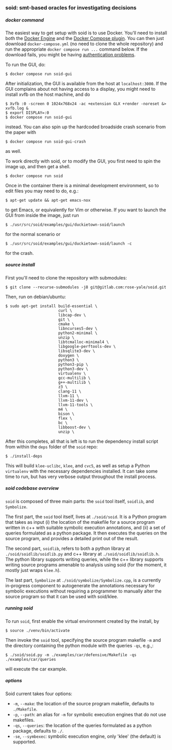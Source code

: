 ### soid: smt-based oracles for investigating decisions

##### docker command

The easiest way to get setup with soid is to use Docker. You'll need to install both the [Docker Engine](https://docs.docker.com/engine/install/) and the [Docker Compose plugin](https://docs.docker.com/compose/install/). You can then just download `docker-compose.yml` (no need to clone the whole repository) and run the appropriate `docker compose run ...` command below. If the download fails, you might be having [authentication problems](https://docs.gitlab.com/ee/user/packages/container_registry/authenticate_with_container_registry.html).

To run the GUI, do:
```shell
$ docker compose run soid-gui
```
After initialization, the GUI is available from the host at `localhost:3000`. If the GUI complains about not having access to a display, you might need to install xvfb on the host machine, and do
```shell
$ Xvfb :0 -screen 0 1024x768x24 -ac +extension GLX +render -noreset &> xvfb.log &
$ export DISPLAY=:0
$ docker compose run soid-gui
```
instead. You can also spin up the hardcoded broadside crash scenario from the paper with
```shell
$ docker compose run soid-gui-crash
```
as well.


To work directly with soid, or to modify the GUI, you first need to spin the image up, and then get a shell.
```shell
$ docker compose run soid
```
Once in the container there is a minimal development environment, so to edit files you may need to do, e.g.:
```shell
$ apt-get update && apt-get emacs-nox
```
to get Emacs, or equivalently for Vim or otherwise. If you want to launch the GUI from inside the image, just run
```shell
$ ./usr/src/soid/examples/gui/duckietown-soid/launch
```
for the normal scenario or
```shell
$ ./usr/src/soid/examples/gui/duckietown-soid/launch -c
```
for the crash.

##### source install

First you'll need to clone the repository with submodules:
```shell
$ git clone --recurse-submodules -j8 git@gitlab.com:rose-yale/soid.git
```

Then, run on debian/ubuntu:
```shell
$ sudo apt-get install build-essential \
                       curl \
                       libcap-dev \
                       git \
                       cmake \
                       libncurses5-dev \
                       python2-minimal \
                       unzip \
                       libtcmalloc-minimal4 \
                       libgoogle-perftools-dev \
                       libsqlite3-dev \
                       doxygen \
                       python3 \
                       python3-pip \
                       python3-dev \
                       virtualenv \
                       gcc-multilib \
                       g++-multilib \
                       z3 \
                       clang-11 \
                       llvm-11 \
                       llvm-11-dev \
                       llvm-11-tools \
                       m4 \
                       bison \
                       flex \
                       bc \
                       libboost-dev \
                       unzip \

```
After this completes, all that is left is to run the dependency install script from within the `deps` folder of the `soid` repo:
```
$ ./install-deps
```
This will build `klee-uclibc`, `klee`, and `cvc5`, as well as setup a Python `virtualenv` with the necessary dependencies installed. It can take some time to run, but has very verbose output throughout the install process.

##### soid codebase overview

`soid` is composed of three main parts: the `soid` tool itself, `soidlib`, and `Symbolize`.

The first part, the `soid` tool itself, lives at `./soid/soid`. It is a Python program that takes as input (i) the location of the makefile for a source program written in c++ with suitable symbolic execution annotations, and (ii) a set of queries formulated as a python package. It then executes the queries on the source program, and provides a detailed print out of the result.

The second part, `soidlib`, refers to both a python library at `./soid/soidlib/soidlib.py` and c++ library at `./soid/soidlib/soidlib.h`. The python library supports writing queries, while the c++ library supports writing source programs amenable to analysis using soid (for the moment, it mostly just wraps `klee.h`).

The last part, `Symbolize` at `./soid/symbolize/Symbolize.cpp`, is a currently in-progress component to autogenerate the annotations necessary for symbolic executions without requiring a programmer to manually alter the source program so that it can be used with soid/klee.

##### running soid

To run `soid`, first enable the virtual environment created by the install, by
```
$ source ./venv/bin/activate
```
Then invoke the `soid` tool, specifying the source program makefile `-m` and the directory containing the python module with the queries `-qs`, e.g.,:
```
$ ./soid/soid.py -m ./examples/car/defensive/Makefile -qs ./examples/car/queries
```
will execute the car example.

##### options

Soid current takes four options:

- `-m`, `--make`: the location of the source program makefile, defaults to `./Makefile`.
- `-p`, `--path`: an alias for `-m` for symbolic execution engines that do not use makefiles.
- `-qs`, `--queries`: the location of the queries formulated as a python package, defaults to `./`.
- `-se`, `--symbexec`: symbolic execution engine, only 'klee' (the default) is supported.